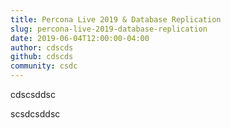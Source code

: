 ```yaml
---
title: Percona Live 2019 & Database Replication
slug: percona-live-2019-database-replication
date: 2019-06-04T12:00:00-04:00
author: cdscds
github: cdscds
community: csdc
---
```


cdscsddsc


scsdcsddsc